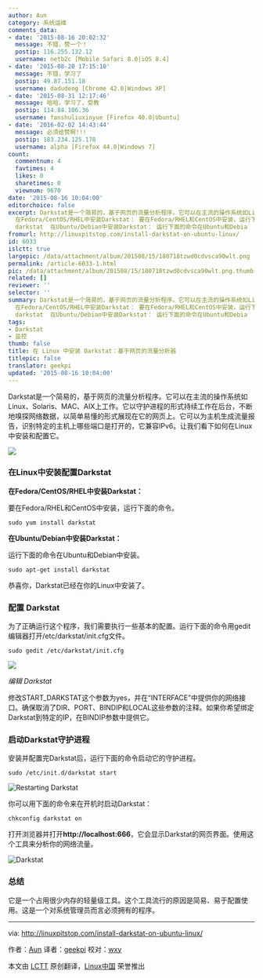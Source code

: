 ```yaml
---
author: Aun
category: 系统运维
comments_data:
- date: '2015-08-16 20:02:32'
  message: 不错，赞一个！
  postip: 116.255.132.12
  username: netb2c [Mobile Safari 8.0|iOS 8.4]
- date: '2015-08-20 17:15:10'
  message: 不错，学习了
  postip: 49.87.151.18
  username: dadudeng [Chrome 42.0|Windows XP]
- date: '2015-08-31 12:17:46'
  message: 哈哈，学习了，受教
  postip: 114.84.186.36
  username: fanshuliuxinyue [Firefox 40.0|Ubuntu]
- date: '2016-02-02 14:43:44'
  message: 必须给赞啊!!!
  postip: 183.234.125.178
  username: alpha [Firefox 44.0|Windows 7]
count:
  commentnum: 4
  favtimes: 4
  likes: 0
  sharetimes: 0
  viewnum: 9670
date: '2015-08-16 10:04:00'
editorchoice: false
excerpt: Darkstat是一个简易的，基于网页的流量分析程序。它可以在主流的操作系统如Linux、Solaris、MAC、AIX上工作。它以守护进程的形式持续工作在后台，不断地嗅探网络数据，以简单易懂的形式展现在它的网页上。它可以为主机生成流量报告，识别特定的主机上哪些端口是打开的，它兼容IPv6。让我们看下如何在Linux中安装和配置它。  在Linux中安装配置Darkstat
  在Fedora/CentOS/RHEL中安装Darkstat： 要在Fedora/RHEL和CentOS中安装，运行下面的命令。 sudo yum install
  darkstat  在Ubuntu/Debian中安装Darkstat： 运行下面的命令在Ubuntu和Debia
fromurl: http://linuxpitstop.com/install-darkstat-on-ubuntu-linux/
id: 6033
islctt: true
largepic: /data/attachment/album/201508/15/180718tzwd0cdvsca90wlt.png
permalink: /article-6033-1.html
pic: /data/attachment/album/201508/15/180718tzwd0cdvsca90wlt.png.thumb.jpg
related: []
reviewer: ''
selector: ''
summary: Darkstat是一个简易的，基于网页的流量分析程序。它可以在主流的操作系统如Linux、Solaris、MAC、AIX上工作。它以守护进程的形式持续工作在后台，不断地嗅探网络数据，以简单易懂的形式展现在它的网页上。它可以为主机生成流量报告，识别特定的主机上哪些端口是打开的，它兼容IPv6。让我们看下如何在Linux中安装和配置它。  在Linux中安装配置Darkstat
  在Fedora/CentOS/RHEL中安装Darkstat： 要在Fedora/RHEL和CentOS中安装，运行下面的命令。 sudo yum install
  darkstat  在Ubuntu/Debian中安装Darkstat： 运行下面的命令在Ubuntu和Debia
tags:
- Darkstat
- 监控
thumb: false
title: 在 Linux 中安装 Darkstat：基于网页的流量分析器
titlepic: false
translator: geekpi
updated: '2015-08-16 10:04:00'
---
```


Darkstat是一个简易的，基于网页的流量分析程序。它可以在主流的操作系统如Linux、Solaris、MAC、AIX上工作。它以守护进程的形式持续工作在后台，不断地嗅探网络数据，以简单易懂的形式展现在它的网页上。它可以为主机生成流量报告，识别特定的主机上哪些端口是打开的，它兼容IPv6。让我们看下如何在Linux中安装和配置它。


![](/data/attachment/album/201508/15/180718tzwd0cdvsca90wlt.png)


### 在Linux中安装配置Darkstat


**在Fedora/CentOS/RHEL中安装Darkstat：**


要在Fedora/RHEL和CentOS中安装，运行下面的命令。



```
sudo yum install darkstat

```

**在Ubuntu/Debian中安装Darkstat：**


运行下面的命令在Ubuntu和Debian中安装。



```
sudo apt-get install darkstat

```

恭喜你，Darkstat已经在你的Linux中安装了。


### 配置 Darkstat


为了正确运行这个程序，我们需要执行一些基本的配置。运行下面的命令用gedit编辑器打开/etc/darkstat/init.cfg文件。



```
sudo gedit /etc/darkstat/init.cfg

```

![](/data/attachment/album/201508/15/180720jgg7oave1m1aemod.png)


*编辑 Darkstat*


修改START\_DARKSTAT这个参数为yes，并在“INTERFACE”中提供你的网络接口。确保取消了DIR、PORT、BINDIP和LOCAL这些参数的注释。如果你希望绑定Darkstat到特定的IP，在BINDIP参数中提供它。


### 启动Darkstat守护进程


安装并配置完Darkstat后，运行下面的命令启动它的守护进程。



```
sudo /etc/init.d/darkstat start

```

![Restarting Darkstat](/data/attachment/album/201508/15/180720tku3jk1n17kh066o.png)


你可以用下面的命令来在开机时启动Darkstat：



```
chkconfig darkstat on

```

打开浏览器并打开**http://localhost:666**，它会显示Darkstat的网页界面。使用这个工具来分析你的网络流量。


![Darkstat](/data/attachment/album/201508/15/180721c26w9yykzg27oyhk.png)


### 总结


它是一个占用很少内存的轻量级工具。这个工具流行的原因是简易、易于配置使用。这是一个对系统管理员而言必须拥有的程序。




---


via: <http://linuxpitstop.com/install-darkstat-on-ubuntu-linux/>


作者：[Aun](http://linuxpitstop.com/author/aun/) 译者：[geekpi](https://github.com/geekpi) 校对：[wxy](https://github.com/wxy)


本文由 [LCTT](https://github.com/LCTT/TranslateProject) 原创翻译，[Linux中国](http://linux.cn/) 荣誉推出